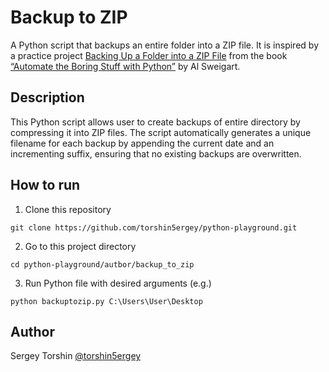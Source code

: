 # Backup to ZIP

A Python script that backups an entire folder into a ZIP file.
It is inspired by a practice project [Backing Up a Folder into a ZIP File](https://automatetheboringstuff.com/2e/chapter10/#calibre_link-338) from the book [“Automate the Boring Stuff with Python”](https://automatetheboringstuff.com/) by Al Sweigart.

## Description

This Python script allows user to create backups of entire directory by compressing it into ZIP files. The script automatically generates a unique filename for each backup by appending the current date and an incrementing suffix, ensuring that no existing backups are overwritten.

## How to run

1. Clone this repository
```
git clone https://github.com/torshin5ergey/python-playground.git
```
2. Go to this project directory
```
cd python-playground/autbor/backup_to_zip
```
3. Run Python file with desired arguments (e.g.)
```
python backuptozip.py C:\Users\User\Desktop
```

## Author 

Sergey Torshin [@torshin5ergey](https://github.com/torshin5ergey)
